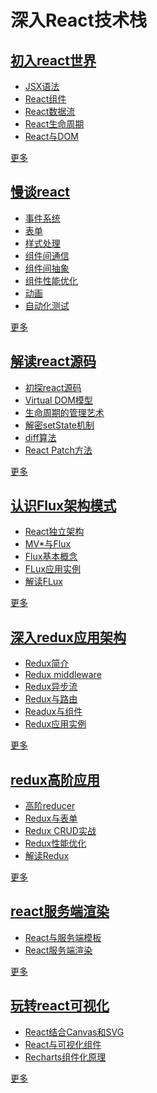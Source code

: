 # 深入React技术栈

## [初入react世界](https://github.com/snailTJ/Blog/blob/master/books/book_02/docs/)
*   [JSX语法]()
*   [React组件]()
*   [React数据流]()
*   [React生命周期]()
*   [React与DOM]()

[更多]()

## [慢谈react](https://github.com/snailTJ/Blog/blob/master/books/book_02/README.md#慢谈react)

*   [事件系统]()
*   [表单]()
*   [样式处理]()
*   [组件间通信]()
*   [组件间抽象]()
*   [组件性能优化]()
*   [动画]()
*   [自动化测试]()

[更多]()

## [解读react源码](https://github.com/snailTJ/Blog/blob/master/books/book_02/README.md#解读react源码)

*   [初探react源码]()
*   [Virtual DOM模型]()
*   [生命周期的管理艺术]()
*   [解密setState机制]()
*   [diff算法]()
*   [React Patch方法]()

[更多]()

##  [认识Flux架构模式](https://github.com/snailTJ/Blog/blob/master/books/book_02/README.md#认识Flux架构模式)

*   [React独立架构]()
*   [MV*与Flux]()
*   [Flux基本概念]()
*   [FLux应用实例]()
*   [解读FLux]()

[更多]()

##  [深入redux应用架构](https://github.com/snailTJ/Blog/blob/master/books/book_02/README.md#深入redux应用架构)

*   [Redux简介]()
*   [Redux middleware]()
*   [Redux异步流]()
*   [Redux与路由]()
*   [Readux与组件]()
*   [Redux应用实例]()

[更多]()

##  [redux高阶应用](https://github.com/snailTJ/Blog/blob/master/books/book_02/README.md#readux高阶应用)

*   [高阶reducer]()
*   [Redux与表单]()
*   [Redux CRUD实战]()
*   [Redux性能优化]()
*   [解读Redux]()

[更多]()

##  [react服务端渲染](https://github.com/snailTJ/Blog/blob/master/books/book_02/README.md#react服务端渲染)

*   [React与服务端模板]()
*   [React服务端渲染]()

[更多]()

##  [玩转react可视化](https://github.com/snailTJ/Blog/blob/master/books/book_02/README.md#玩转react可视化)

*   [React结合Canvas和SVG]()
*   [React与可视化组件]()
*   [Recharts组件化原理]()

[更多]()

